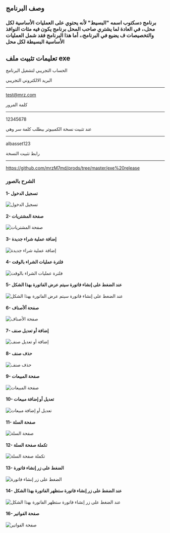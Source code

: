 ## وصف البرنامج
### برنامج دسكتوب اسمه "البسيط" لأنه يحتوي على العمليات الأساسية لكل محل،، في العادة لما يشتري صاحب المحل برنامج يكون فيه مئات النوافذ والتخصيصات ف يضيع في البرنامج،، أما هذا البرنامج فقد شمل العمليات الأساسية البسيطة لكل محل 

## تعليمات تثبيت ملف exe
الحساب التجريبي لتشغيل البرنامج

البريد الالكتروني التجريبي
***
test@mrz.com


كلمة المرور
***
12345678

عند تثبيت نسخة الكمبيوتر بيطلب كلمة سر وهي
***
albasset123

رابط تثبيت النسخة
***
https://github.com/mrzM7md/prods/tree/master/exe%20release


### الشرح بالصور

#### 1- تسجيل الدخول
![تسجيل الدخول](appImages/1_login.png)

#### 2- صفحة المشتريات
![صفحة المشتريات](appImages/2_1_show_purchants.png)

#### 3- إضافة عملية شراء جديدة
![إضافة عملية شراء جديدة](appImages/2_2_add.png)

#### 4- فلترة عمليات الشراء بالوقت
![فلترة عمليات الشراء بالوقت](appImages/2_4_filter_by_date.png)

#### 5- عند الضغط على إنشاء فاتورة سيتم عرض الفاتورة بهذا الشكل
![عند الضغط على إنشاء فاتورة سيتم عرض الفاتورة بهذا الشكل](appImages/2_5_create_invoice.png)

#### 6- صفحة ألأصناف
![صفحة الأصناف](appImages/3_1_categories.png)

#### 7- إضافة أو تعديل صنف
![إضافة أو تعديل صنف](appImages/3_2_edit_cat.png)

#### 8- حذف صنف
![حذف صنف](appImages/3_3_delete_cat.png)

#### 9- صفحة المبيعات
![صفحة المبيعات](appImages/4_1_buys.png)

#### 10- تعديل أو إضافة مبيعات
![تعديل أو إضافة مبيعات](appImages/4_2_add_edit_buys.png)

#### 11- صفحة السلة
![صفحة السلة](appImages/5_1_cart.png)

#### 12- تكملة صفحة السلة
![تكملة صفحة السلة](appImages/5_2_cart.png)

#### 13- الضغط على زر إنشاء فاتورة
![الضغط على زر إنشاء فاتورة](appImages/5_3_complete_cart_info.png)

#### 14- عند الضغط على زر إنشاء فاتورة ستظهر الفاتورة بهذا الشكل
![عند الضغط على زر إنشاء فاتورة ستظهر الفاتورة بهذا الشكل](appImages/5_4_cart_invoice.png)

#### 16- صفحة الفواتير
![صفحة الفواتير](appImages/6_bills.png)